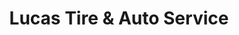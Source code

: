 ---
title: "Lucas Tire & Auto Service"
url: /austin/lucas-tire-und-auto-service/
shop: Autowerkstatt
---